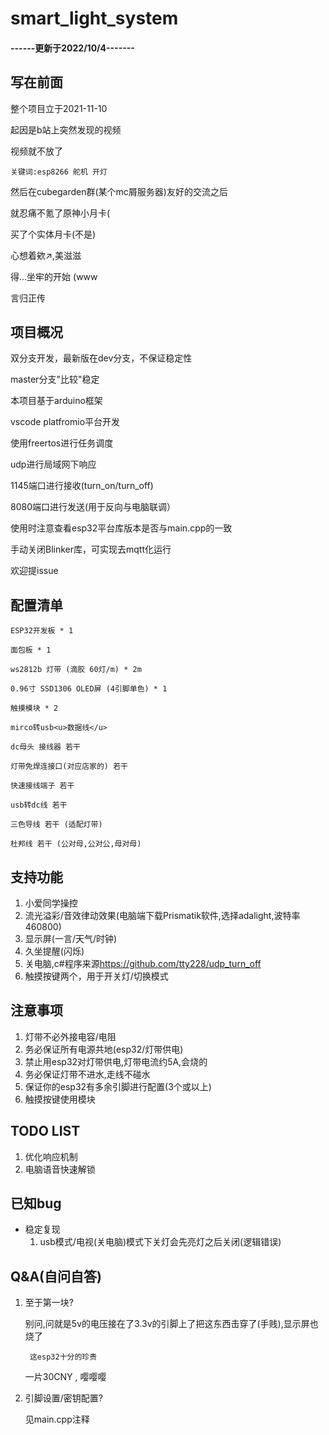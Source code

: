 # smart_light_system

#### ------更新于2022/10/4-------
## 写在前面
整个项目立于2021-11-10

起因是b站上突然发现的视频

视频就不放了

    关键词:esp8266 舵机 开灯

然后在cubegarden群(某个mc屑服务器)友好的交流之后

就忍痛不氪了原神小月卡(

买了个实体月卡(不是)

心想着欸↗,美滋滋

得...坐牢的开始 (www

言归正传 

## 项目概况
双分支开发，最新版在dev分支，不保证稳定性

master分支"比较"稳定

本项目基于arduino框架

vscode platfromio平台开发

使用freertos进行任务调度

udp进行局域网下响应

1145端口进行接收(turn_on/turn_off)

8080端口进行发送(用于反向与电脑联调）

使用时注意查看esp32平台库版本是否与main.cpp的一致

手动关闭Blinker库，可实现去mqtt化运行

欢迎提issue

## 配置清单
    ESP32开发板 * 1

    面包板 * 1

    ws2812b 灯带 (滴胶 60灯/m) * 2m

    0.96寸 SSD1306 OLED屏 (4引脚单色) * 1

    触摸模块 * 2

    mirco转usb<u>数据线</u>

    dc母头 接线器 若干

    灯带免焊连接口(对应店家的) 若干

    快速接线端子 若干

    usb转dc线 若干

    三色导线 若干 (适配灯带)

    杜邦线 若干 (公对母,公对公,母对母)

## 支持功能
1. 小爱同学操控
2. 流光溢彩/音效律动效果(电脑端下载Prismatik软件,选择adalight,波特率460800)
3. 显示屏(一言/天气/时钟)
4. 久坐提醒(闪烁)
5. 关电脑,c#程序来源<https://github.com/tty228/udp_turn_off>
6. 触摸按键两个，用于开关灯/切换模式
## 注意事项 
1. 灯带不必外接电容/电阻
2. 务必保证所有电源共地(esp32/灯带供电)
3. 禁止用esp32对灯带供电,灯带电流约5A,会烧的
4. 务必保证灯带不进水,走线不碰水
5. 保证你的esp32有多余引脚进行配置(3个或以上)
6. 触摸按键使用模块

## TODO LIST

1. 优化响应机制
2. 电脑语音快速解锁

## 已知bug
- 稳定复现
  1. usb模式/电视(关电脑)模式下关灯会先亮灯之后关闭(逻辑错误)
## Q&A(自问自答)
1. 至于第一块? 

    别问,问就是5v的电压接在了3.3v的引脚上了把这东西击穿了(手贱),显示屏也烧了
    
        这esp32十分的珍贵
    
    一片30CNY , 嘤嘤嘤
2. 引脚设置/密钥配置?

   见main.cpp注释

